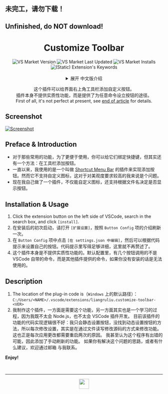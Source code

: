 <!--20220709-->
## 未完工，请勿下载！
## Unfinished, do NOT download!
<span id="jump-begin"/> <h1 align="center"> Customize Toolbar </h1>

<div align=center>
<img alt="VS Market Version" src="https://img.shields.io/visual-studio-marketplace/v/liangruliu.customize-toolbar?color=0c649e&style=flat-square">
<img alt="VS Market Last Updated" src="https://img.shields.io/visual-studio-marketplace/last-updated/liangruliu.customize-toolbar?color=0c649e&style=flat-square">
<img alt="VS Market Installs" src="https://img.shields.io/visual-studio-marketplace/i/liangruliu.customize-toolbar?color=0c649e&style=flat-square">
<img alt="(Static) Extension's Keywords" src="https://img.shields.io/badge/keywords-shortcut%2C%20button%2C%20tool%2C%20menu%2C%20bar-0c649e?style=flat-square">
</div><br/>



<details align="center">
   <summary align="center"> 展开 中文版介绍 </summary>

   <p align="center">
      这个插件可以给界面右上角工具栏添加自定义按钮。<br/>
      插件本身不提供实质性功能，而是提供了为任意命令设立按钮的途径。<br/>
      首先声明，它目前还不够完善，详见 <a href="#jump-ch">文末</a>。
   </p>
   <div align="left">


## 截图

+ [略](#jump-pic)


## 前言及简介

+ 对于那些常用的功能，为了更便于使用，你可以给它们绑定快捷键，但其实还有一个方法：在工具栏添加按钮。
+ 一直以来，我使用的是一个叫做 [Shortcut Menu Bar](https://marketplace.visualstudio.com/items?itemName=jerrygoyal.shortcut-menu-bar) 的插件来实现添加按钮。然而它不支持自定义图标，这对于对美观度要求较高的我来说是个问题。
+ 现在我自己做了一个插件，不仅能自定义图标，还支持根据文件名决定是否显示按钮。


## 安装与使用

1. 点击 VSCode 左侧扩展按钮，在搜索框搜索，点击 `[安装]`。
2. 在安装后的初次启动，请打开 `[扩展设置]`，按照 `Button Config` 项的介绍刷新一次。
3. 在 `Button Config` 项中点击 `[在 settings.json 中编辑]`，然后可以根据代码提示来设置自己的按钮。代码提示里写得足够详细，这里就不再赘述了。
4. 这个插件本身是不提供实质性功能的。默认配置里，有几个按钮调用的不是 VSCode 自带的命令，而是其他插件提供的命令，如果你没有安装的话是无法使用的。


## 说明

1. 插件代码所在位置为（`Windows` 上的默认路径）：<br/>
   `C:/Users/<NAME>/.vscode/extensions/liangruliu.customize-toolbar-<VER>`
2. <span id="jump-ch"/>
   我制作这个插件，一方面是需要这个功能，另一方面其实也是一个学习的过程，因为我既不太会 Node.js，也不太会 VSCode 插件开发。
   目前该插件的功能的代码实现逻辑很不好：我只会静态设置按钮，没找到动态设置按钮的方法，所以每次修改设置，其实是在通过文件读写修改源码的方式来修改功能。这也正是每次应用更改都需要重启两次的原因。
   我甚至认为这个程序有出错的可能，因此添加了手动刷新的功能。
   如果你有解决这个问题的思路，或者有什么建议，欢迎通过邮箱 <LiangruLiu@outlook.com> 与我联系。


**开启个性化的 VSCode！**



   <br/><br/><br/><br/>
   <h2 align="center"> 英文版介绍 </h2>
   </div>
</details>

<p align="center">
   这个插件可以给界面右上角工具栏添加自定义按钮。 <br/>
   插件本身不提供实质性功能，而是提供了为任意命令设立按钮的途径。 <br/>
   First of all, it's not perfect at present, see <a href="#jump-en">end of article</a> for details.
</p>


## Screenshot

<span id="jump-pic"/> [![Screenshot](https://liangruliu.github.io/images/vscodeExt/CT_screenshot.png)](https://liangruliu.github.io/images/vscodeExt/CT_screenshot.png)


## Preface & Introduction

+ 对于那些常用的功能，为了更便于使用，你可以给它们绑定快捷键，但其实还有一个方法：在工具栏添加按钮。
+ 一直以来，我使用的是一个叫做 [Shortcut Menu Bar](https://marketplace.visualstudio.com/items?itemName=jerrygoyal.shortcut-menu-bar) 的插件来实现添加按钮。然而它不支持自定义图标，这对于对美观度要求较高的我来说是个问题。
+ 现在我自己做了一个插件，不仅能自定义图标，还支持根据文件名决定是否显示按钮。


## Installation & Usage

1. Click the extension button on the left side of VSCode, search in the search box, and click `[install]`.
2. 在安装后的初次启动，请打开 `[扩展设置]`，按照 `Button Config` 项的介绍刷新一次。
3. 在 `Button Config` 项中点击 `[在 settings.json 中编辑]`，然后可以根据代码提示来设置自己的按钮。代码提示里写得足够详细，这里就不再赘述了。
4. 这个插件本身是不提供实质性功能的。默认配置里，有几个按钮调用的不是 VSCode 自带的命令，而是其他插件提供的命令，如果你没有安装的话是无法使用的。


## Description

1. The location of the plug-in code is（`Windows` 上的默认路径）：<br/>
   `C:/Users/<NAME>/.vscode/extensions/liangruliu.customize-toolbar-<VER>`
2. <span id="jump-en"/>
   我制作这个插件，一方面是需要这个功能，另一方面其实也是一个学习的过程，因为我既不太会 Node.js，也不太会 VSCode 插件开发。
   目前该插件的功能的代码实现逻辑很不好：我只会静态设置按钮，没找到动态设置按钮的方法，所以每次修改设置，其实是在通过文件读写修改源码的方式来修改功能。这也正是每次应用更改都需要重启两次的原因。
   我甚至认为这个程序有出错的可能，因此添加了手动刷新的功能。
   如果你有解决这个问题的思路，或者有什么建议，欢迎通过邮箱 <LiangruLiu@outlook.com> 与我联系。


**Enjoy!**



<br/>

-----
<!-- <p align="center"> Visual Studio Marketplace </p> -->
<div align=center> <a href="#jump-begin">
   <img src="https://liangruliu.github.io/images/vscodeExt/icon-small.png" width="32pt">
</a> </div>

